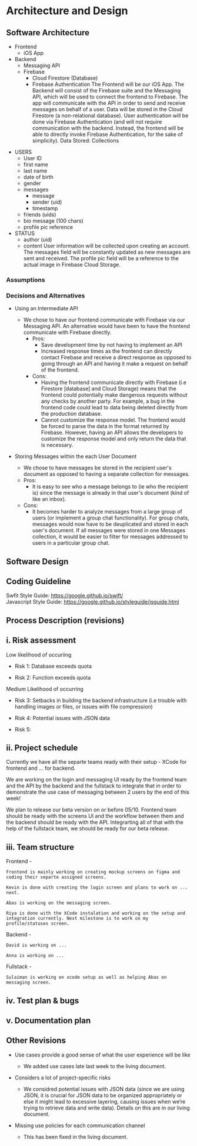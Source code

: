 # Architecture and Design


## Software Architecture
* Frontend
	* iOS App
* Backend
	* Messaging API
	* Firebase
		* Cloud Firestore (Database)
		* Firebase Authentication
The Frontend will be our iOS App. The Backend will consist of the Firebase suite and the Messaging API, which will be used to connect the frontend to Firebase. The app will communicate with the API in order to send and receive messages on behalf of a user.
Data will be stored in the Cloud Firestore (a non-relational database). User authentication will be done via Firebase Authentication (and will not require communication with the backend. Instead, the frontend will be able to directly invoke Firebase Authentication, for the sake of simplicity). 
Data Stored:
Collections
- USERS
	- User ID
	- first name
	- last name
	- date of birth
	- gender
	- messages
		- message
		- sender (uid)
		- timestamp
	- friends (uids)
	- bio message (100 chars)
	- profile pic reference
- STATUS
	- author (uid)
	- content
User information will be collected upon creating an account. The messages field will be constantly updated as new messages are sent and received. The profile pic field will be a reference to the actual image in Firebase Cloud Storage.

### Assumptions

### Decisions and Alternatives
- Using an Intermediate API
	- We chose to have our frontend communicate with Firebase via our Messaging API. An alternative would have been to have the frontend communicate with Firebase directly. 
		- Pros:
			- Save development time by not having to implement an API
			- Increased response times as the frontend can directly contact Firebase and receive a direct response as opposed to going through an API and having it make a request on behalf of the frontend.
		- Cons:
			- Having the frontend communicate directly with Firebase (i.e Firestore [database] and Cloud Storage) means that the frontend could potentially make dangerous requests without any checks by another party. For example, a bug in the frontend code could lead to data being deleted directly from the production database. 
			- Cannot customize the response model. The frontend would be forced to parse the data in the format returned by Firebase. However, having an API allows the developers to customize the response model and only return the data that is necessary. 

- Storing Messages within the each User Document
	- We chose to have messages be stored in the recipient user's document as opposed to having a separate collection for messages.
	- Pros:
		- It is easy to see who a message belongs to (ie who the recipient is) since the message is already in that user's document (kind of like an inbox).
	- Cons:
		- It becomes harder to analyze messages from a large group of users (or implement a group chat functionality). For group chats, messages would now have to be deuplicated and stored in each user's document. If all messages were stored in one Messages collection, it would be easier to filter for messages addressed to users in a particular group chat.
## Software Design

## Coding Guideline

Swfit Style Guide: https://google.github.io/swift/ 
<br> 
Javascript Style Guide: https://google.github.io/styleguide/jsguide.html 

## Process Description (revisions)

## i. Risk assessment

Low likelihood of occuriing 

- Risk 1: Database exceeds quota

- Risk 2: Function exceeds quota 

Medium Likelihood of occurring 

- Risk 3: Setbacks in building the backend infrastructure (i.e trouble with handling images or files, or issues with file compression)

- Risk 4: Potential issues with JSON data

- Risk 5:

## ii. Project schedule

Currently we have all the separte teams ready with their setup - XCode for frontend and ... for backend. 

We are working on the login and messaging UI ready by the frontend team and the API by the backend and the fullstack to integrate that in order to demonstrate the use case of messaging between 2 users by the end of this week! 

We plan to release our beta version on or before 05/10. Frontend team should be ready with the screens UI and the workflow between them and the backend should be ready with the API. Integrarting all of that with the help of the fullstack team, we should be ready for our beta release.   

## iii. Team structure

Frontend - 

	Frontend is mainly working on creating mockup screens on figma and coding their separte assigned screens. 

	Kevin is done with creating the login screen and plans to work on ... next. 

	Abas is working on the messaging screen.

	Riya is done with the XCode instalation and working on the setup and integration currently. Next milestone is to work on my profile/statuses screen. 

Backend - 

	David is working on ...

	Anna is working on ... 

Fullstack - 

	Sulaiman is working on xcode setup as well as helping Abas on messaging screen.

## iv. Test plan & bugs

## v. Documentation plan

## Other Revisions

+ Use cases provide a good sense of what the user experience will be like
	- We added use cases late last week to the living document. 
	
+ Considers a lot of project-specific risks
	- We considred potential issues with JSON data (since we are using JSON, it is crucial for JSON data to be organized appropriately or
else it might lead to excessive layering, causing issues when we’re trying to
retrieve data and write data). Details on this are in our living document.

+ Missing use policies for each communication channel
	- This has been fixed in the living document.  




